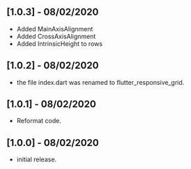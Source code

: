 ## [1.0.3] - 08/02/2020
* Added MainAxisAlignment
* Added CrossAxisAlignment
* Added IntrinsicHeight to rows

## [1.0.2] - 08/02/2020
* the file index.dart was renamed to flutter_responsive_grid.

## [1.0.1] - 08/02/2020
* Reformat code.

## [1.0.0] - 08/02/2020
* initial release.